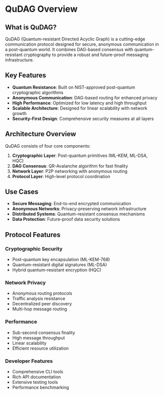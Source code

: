 # QuDAG Overview

## What is QuDAG?

QuDAG (Quantum-resistant Directed Acyclic Graph) is a cutting-edge communication protocol designed for secure, anonymous communication in a post-quantum world. It combines DAG-based consensus with quantum-resistant cryptography to provide a robust and future-proof messaging infrastructure.

## Key Features

- **Quantum Resistance**: Built on NIST-approved post-quantum cryptographic algorithms
- **Anonymous Communication**: DAG-based routing for enhanced privacy
- **High Performance**: Optimized for low latency and high throughput
- **Scalable Architecture**: Designed for linear scalability with network growth
- **Security-First Design**: Comprehensive security measures at all layers

## Architecture Overview

QuDAG consists of four core components:

1. **Cryptographic Layer**: Post-quantum primitives (ML-KEM, ML-DSA, HQC)
2. **DAG Consensus**: QR-Avalanche algorithm for fast finality
3. **Network Layer**: P2P networking with anonymous routing
4. **Protocol Layer**: High-level protocol coordination

## Use Cases

- **Secure Messaging**: End-to-end encrypted communication
- **Anonymous Networks**: Privacy-preserving network infrastructure
- **Distributed Systems**: Quantum-resistant consensus mechanisms
- **Data Protection**: Future-proof data security solutions

## Protocol Features

### Cryptographic Security
- Post-quantum key encapsulation (ML-KEM-768)
- Quantum-resistant digital signatures (ML-DSA)
- Hybrid quantum-resistant encryption (HQC)

### Network Privacy
- Anonymous routing protocols
- Traffic analysis resistance
- Decentralized peer discovery
- Multi-hop message routing

### Performance
- Sub-second consensus finality
- High message throughput
- Linear scalability
- Efficient resource utilization

### Developer Features
- Comprehensive CLI tools
- Rich API documentation
- Extensive testing tools
- Performance benchmarking